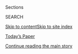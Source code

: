 <div id="app">

<div>

<div class="NYTAppHideMasthead css-1r6wvpq e1suatyy0">

<div class="section css-ui9rw0 e1suatyy2">

<div class="css-eph4ug er09x8g0">

<div class="css-6n7j50">

</div>

<span class="css-1dv1kvn">Sections</span>

<div class="css-10488qs">

<span class="css-1dv1kvn">SEARCH</span>

</div>

[Skip to content](#site-content)[Skip to site
index](#site-index)

</div>

<div class="css-10698na e1huz5gh0">

</div>

</div>

<div id="masthead-bar-one" class="section hasLinks css-15hmgas e1csuq9d3">

<div class="css-uqyvli e1csuq9d0">

</div>

<div class="css-1uqjmks e1csuq9d1">

</div>

<div class="css-9e9ivx">

[](https://myaccount.nytimes.com/auth/login?response_type=cookie&client_id=vi)

</div>

<div class="css-1bvtpon e1csuq9d2">

[Today’s Paper](https://www.nytimes.com/section/todayspaper)

</div>

</div>

</div>

</div>

<div data-aria-hidden="false">

<div id="site-content" data-role="main">

<div id="top-wrapper" class="css-15p45cc eaca97t0" type="top">

<div id="top-slug" class="css-19x0jxb eaca97t1" hidden="">

Advertisement

</div>

[Continue reading the main
story](#after-top)

<div class="ad top-wrapper" style="text-align:center;height:100%;display:block;min-height:90px">

<div id="top" class="place-ad" data-position="top" data-size-key="top">

</div>

</div>

<div id="after-top">

</div>

</div>

<div id="byline" class="section css-15h4p1b e9abtgs0">

<div class="css-1j21atc e1svk9qx1">

<div class="css-nfcc9b e1svk9qx3">

<div class="css-vl9dhg e1svk9qx5">

<div class="css-1nrhkj6 e1svk9qx6">

# Edgar Sandoval

</div>

## <span></span>

Edgar Sandoval is a reporter on the Metro desk at The New York Times,
where he covers criminal justice. Previously, he worked for the Daily
News, The South Florida Sun-Sentinel & The Morning Call. He’s also the
author of The New Face of Small Town America (Penn State Press).

</div>

</div>

</div>

<div>

<div id="mid1-wrapper" class="css-1mn4oms eaca97t0" type="rank">

<div id="mid1-slug" class="css-1tag3rd eaca97t1">

Advertisement

</div>

[Continue reading the main
story](#after-mid1)

<div id="mid1" class="ad mid1-wrapper" style="text-align:center;height:100%;display:block">

</div>

<div id="after-mid1">

</div>

</div>

</div>

<div class="css-185go5a e1o5byef0">

<div class="css-15cbhtu">

  - [Latest](#stream-panel)
  - <span class="css-6n7j50">Search</span>
    <div class="control">
    <div class="label-container css-1dv1kvn">
    Search
    </div>
    <div class="css-wm4t3d">
    **<span id="clear-search-input" class="css-1dv1kvn">Clear this text
    input</span>
    </div>
    </div>
    <span class="css-1iovbfw"></span>

<div id="stream-panel" class="section css-8msx5b e1jz0cab1">

<div class="css-13mho3u">

1.  
    
    <div class="css-1cp3ece">
    
    <div class="css-1l4spti">
    
    [](/2020/07/28/us/coronavirus-texas-funeral-homes.html)
    
    <div class="css-79elbk">
    
    ![](https://static01.nyt.com/images/2020/07/24/us/00VIRUS-FUNERALHOMES-tafollabefore/merlin_174909369_6d85dc75-fd67-4930-965f-5e86c92758ca-thumbWide.jpg?quality=75&auto=webp&disable=upscale)
    
    </div>
    
    ## ‘Not Sparing Anyone’: Texas Funeral Homes Can’t Escape Virus
    
    The death toll in the Rio Grande Valley is forcing funeral directors
    to buy refrigerated trucks and bypass traditional services such as
    velorios.
    
    <div class="css-1nqbnmb ea5icrr0">
    
    By <span class="css-1n7hynb">Edgar
    Sandoval</span>
    
    </div>
    
    </div>
    
    <div class="css-1lc2l26 e1xfvim33">
    
    </div>
    
    </div>

2.  
    
    <div class="css-1cp3ece">
    
    <div class="css-1l4spti">
    
    [](/2020/07/26/us/virus-texas-storm.html)
    
    <div class="css-79elbk">
    
    ![](https://static01.nyt.com/images/2020/07/26/us/26virus-texasstorm-1/merlin_174981702_376b70bf-a409-4c37-988a-4df716664853-thumbWide.jpg?quality=75&auto=webp&disable=upscale)
    
    </div>
    
    ## Hurricane’s Choice for Texans: Shelter From the Virus or the Storm
    
    Hurricane Hanna prompted officials and residents alike to rethink
    how and where to ride out a dangerous storm during a pandemic.
    
    <div class="css-1nqbnmb ea5icrr0">
    
    By <span class="css-1n7hynb">Edgar
    Sandoval</span>
    
    </div>
    
    </div>
    
    <div class="css-1lc2l26 e1xfvim33">
    
    </div>
    
    </div>

3.  
    
    <div class="css-1cp3ece">
    
    <div class="css-1l4spti">
    
    [](/2020/07/25/us/hanna-storm-texas.html)
    
    <div class="css-79elbk">
    
    ![](https://static01.nyt.com/images/2020/08/25/us/25texas-storm-01/merlin_174953031_6ed6baf2-fb72-498f-905e-ffa0a165d14e-thumbWide.jpg?quality=75&auto=webp&disable=upscale)
    
    </div>
    
    ## Hurricane Hanna Hits Texas Region Struggling With Coronavirus
    
    Some of the communities in the storm’s path have seen a sudden spike
    in Covid-19 cases and hospitalizations as Texas has become one of
    the largest hot spots in the country.
    
    <div class="css-1nqbnmb ea5icrr0">
    
    By <span class="css-1n7hynb">Edgar Sandoval, Nicholas
    Bogel-Burroughs <span>and</span> Manny
    Fernandez</span>
    
    </div>
    
    </div>
    
    <div class="css-1lc2l26 e1xfvim33">
    
    </div>
    
    </div>

4.  
    
    <div class="css-1cp3ece">
    
    <div class="css-1l4spti">
    
    [](/es/2020/07/14/espanol/texas-coronavirus-rio-grande-valley.html)
    
    <div class="css-79elbk">
    
    ![](https://static01.nyt.com/images/2020/07/10/us/14virus-mcallen-ES/00virus-mcallen01-thumbWide.jpg?quality=75&auto=webp&disable=upscale)
    
    </div>
    
    ### <span class="css-m70j1g">Estados Unidos</span>
    
    ## Fui a Texas a cubrir el coronavirus desde casa. Luego mi familia se enfermó
    
    Edgar Sandoval sabía que estaba bien preparado para informar sobre
    la propagación del coronavirus desde su hogar familiar en la
    frontera entre Texas y México. Poco podía imaginar lo que
    encontraría.
    
    <div class="css-1nqbnmb ea5icrr0">
    
    By <span class="css-1n7hynb">Edgar Sandoval</span>
    
    </div>
    
    <div class="css-185051n">
    
    [Read in
    English](https://www.nytimes.com/2020/07/14/us/coronavirus-texas-rio-grande-valley-border.html "Read in English")
    
    </div>
    
    </div>
    
    <div class="css-1lc2l26 e1xfvim33">
    
    </div>
    
    </div>

5.  
    
    <div class="css-1cp3ece">
    
    <div class="css-1l4spti">
    
    [](/2020/07/14/us/coronavirus-texas-rio-grande-valley-border.html)
    
    <div class="css-79elbk">
    
    ![](https://static01.nyt.com/images/2020/07/10/us/00virus-mcallen01/00virus-mcallen01-thumbWide.jpg?quality=75&auto=webp&disable=upscale)
    
    </div>
    
    ## I Went Home to Texas to Cover the Virus. Then My Family Got It.
    
    Edgar Sandoval knew he was well prepared to report on the spread of
    the coronavirus on the Texas-Mexico border. He was going home.
    Little did he know exactly what he would find.
    
    <div class="css-1nqbnmb ea5icrr0">
    
    By <span class="css-1n7hynb">Edgar Sandoval</span>
    
    </div>
    
    <div class="css-185051n">
    
    [Leer en
    español](https://www.nytimes.com/es/2020/07/14/espanol/texas-coronavirus-rio-grande-valley.html "Read in Spanish")
    
    </div>
    
    </div>
    
    <div class="css-1lc2l26 e1xfvim33">
    
    </div>
    
    </div>

6.  
    
    <div class="css-1cp3ece">
    
    <div class="css-1l4spti">
    
    [](/2020/06/17/nyregion/black-hispanic-officers-nypd-protests.html)
    
    <div class="css-79elbk">
    
    ![](https://static01.nyt.com/images/2020/06/16/nyregion/00nyunrest-copvoices/00nyunrest-copvoices-thumbWide.jpg?quality=75&auto=webp&disable=upscale)
    
    </div>
    
    ## How Black N.Y.P.D. Officers Really Feel About the Floyd Protesters
    
    Most officers of color share the protesters’ mission to defeat
    racism, but the unrest has reminded the officers that they are still
    often seen as the enemy.
    
    <div class="css-1nqbnmb ea5icrr0">
    
    By <span class="css-1n7hynb">Ashley Southall <span>and</span> Edgar
    Sandoval</span>
    
    </div>
    
    </div>
    
    <div class="css-1lc2l26 e1xfvim33">
    
    </div>
    
    </div>

7.  
    
    <div class="css-1cp3ece">
    
    <div class="css-1l4spti">
    
    [](/2020/06/16/nyregion/shake-shack-police-nypd.html)
    
    <div class="css-79elbk">
    
    ![](https://static01.nyt.com/images/2020/06/16/nyregion/nyunrest-shakeshack/merlin_171761676_8c68c060-722f-453a-ad6f-7a4b12b930ab-thumbWide.jpg?quality=75&auto=webp&disable=upscale)
    
    </div>
    
    ## The ‘Poisoned’ Shake Shack Milkshakes and an N.Y.P.D. on Edge
    
    Claims that fast-food workers poisoned officers intentionally proved
    to be unfounded, but the ensuing uproar underscored a tense new
    dynamic.
    
    <div class="css-1nqbnmb ea5icrr0">
    
    By <span class="css-1n7hynb">Edgar
    Sandoval</span>
    
    </div>
    
    </div>
    
    <div class="css-1lc2l26 e1xfvim33">
    
    </div>
    
    </div>

8.  
    
    <div class="css-1cp3ece">
    
    <div class="css-1l4spti">
    
    [](/2020/06/11/nyregion/jahmel-leach-arrest.html)
    
    <div class="css-79elbk">
    
    ![](https://static01.nyt.com/images/2020/06/11/nyregion/11nyunrest-jahmel-01/merlin_173447205_386c2579-b0bd-4f94-a7ad-c6355a4c9d5f-thumbWide.jpg?quality=75&auto=webp&disable=upscale)
    
    </div>
    
    ## Injuries to Teenager During Protest Arrest Are Under Investigation
    
    Jahmel Leach, 16, was shocked with a stun gun and his face was
    bloodied as he was taken into custody in the Bronx on June 1.
    
    <div class="css-1nqbnmb ea5icrr0">
    
    By <span class="css-1n7hynb">Edgar Sandoval <span>and</span> Ashley
    Southall</span>
    
    </div>
    
    </div>
    
    <div class="css-1lc2l26 e1xfvim33">
    
    </div>
    
    </div>

9.  
    
    <div class="css-1cp3ece">
    
    <div class="css-1l4spti">
    
    [](/2020/06/04/nyregion/nypd-officers-shot-brooklyn.html)
    
    <div class="css-79elbk">
    
    ![](https://static01.nyt.com/images/2020/06/04/nyregion/04NYSHOOTING/merlin_173182437_7061a3db-ff0d-4b37-b98e-6c88e1d28f50-thumbWide.jpg?quality=75&auto=webp&disable=upscale)
    
    </div>
    
    ## Police Shoot Brooklyn Man After He Stabs Officer, Officials Say
    
    Three officers were wounded in the fight, and the man is in critical
    condition. It was one of three shootings by police officers in the
    last two days.
    
    <div class="css-1nqbnmb ea5icrr0">
    
    By <span class="css-1n7hynb">Edgar Sandoval <span>and</span> Sean
    Piccoli</span>
    
    </div>
    
    </div>
    
    <div class="css-1lc2l26 e1xfvim33">
    
    </div>
    
    </div>

10. 
    
    <div class="css-1cp3ece">
    
    <div class="css-1l4spti">
    
    [](/2020/06/03/nyregion/tessa-majors-barnard-plea.html)
    
    <div class="css-79elbk">
    
    ![](https://static01.nyt.com/images/2020/06/02/nyregion/02tessamajors/02tessamajors-thumbWide.jpg?quality=75&auto=webp&disable=upscale)
    
    </div>
    
    ## 14-Year-Old Pleads Guilty to Robbery in Death of Barnard Student
    
    One of the three middle-school students arrested in the fatal
    mugging of Tessa Majors, 18, at a Manhattan park took a plea deal in
    Family Court.
    
    <div class="css-1nqbnmb ea5icrr0">
    
    By <span class="css-1n7hynb">Edgar Sandoval</span>
    
    </div>
    
    </div>
    
    <div class="css-1lc2l26 e1xfvim33">
    
    </div>
    
    </div>

<div class="css-13mho3u">

<div class="css-1t62hi8">

<div class="css-1stvaey">

Show
More

<div>

<div style="border:0;clip:rect(0 0 0 0);height:1px;margin:-1px;overflow:hidden;white-space:nowrap;padding:0;width:1px;position:absolute" data-role="log" data-aria-live="assertive">

</div>

<div style="border:0;clip:rect(0 0 0 0);height:1px;margin:-1px;overflow:hidden;white-space:nowrap;padding:0;width:1px;position:absolute" data-role="log" data-aria-live="assertive">

</div>

<div style="border:0;clip:rect(0 0 0 0);height:1px;margin:-1px;overflow:hidden;white-space:nowrap;padding:0;width:1px;position:absolute" data-role="log" data-aria-live="polite">

</div>

<div style="border:0;clip:rect(0 0 0 0);height:1px;margin:-1px;overflow:hidden;white-space:nowrap;padding:0;width:1px;position:absolute" data-role="log" data-aria-live="polite">

</div>

</div>

</div>

</div>

</div>

</div>

<div class="css-g6hk37 supplemental">

<div id="mid2-wrapper" class="css-10wkyv7 eaca97t0" type="lede">

<div id="mid2-slug" class="css-1tag3rd eaca97t1">

Advertisement

</div>

[Continue reading the main
story](#after-mid2)

<div id="mid2" class="ad mid2-wrapper" style="text-align:center;height:100%;display:block;min-height:250px">

</div>

<div id="after-mid2">

</div>

</div>

## Follow Elsewhere

<div class="module-body">

  - [**<span data-aria-hidden="true">edjsandoval</span><span class="css-1dv1kvn">twitter
    page for edjsandoval</span>](https://twitter.com/edjsandoval)

</div>

</div>

</div>

</div>

</div>

</div>

</div>

## Site Index

<div>

</div>

## Site Information Navigation

  - [© <span>2020</span> <span>The New York Times
    Company</span>](https://help.nytimes.com/hc/en-us/articles/115014792127-Copyright-notice)

<!-- end list -->

  - [NYTCo](https://www.nytco.com/)
  - [Contact
    Us](https://help.nytimes.com/hc/en-us/articles/115015385887-Contact-Us)
  - [Work with us](https://www.nytco.com/careers/)
  - [Advertise](https://nytmediakit.com/)
  - [T Brand Studio](http://www.tbrandstudio.com/)
  - [Your Ad
    Choices](https://www.nytimes.com/privacy/cookie-policy#how-do-i-manage-trackers)
  - [Privacy](https://www.nytimes.com/privacy)
  - [Terms of
    Service](https://help.nytimes.com/hc/en-us/articles/115014893428-Terms-of-service)
  - [Terms of
    Sale](https://help.nytimes.com/hc/en-us/articles/115014893968-Terms-of-sale)
  - [Site
    Map](https://spiderbites.nytimes.com)
  - [Help](https://help.nytimes.com/hc/en-us)
  - [Subscriptions](https://www.nytimes.com/subscription?campaignId=37WXW)

</div>

</div>

